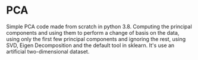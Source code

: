 # PCA
Simple PCA code made from scratch in python 3.8. Computing the principal components and using them to perform a change of basis on the data, using only the first few principal components and ignoring the rest, using SVD, Eigen Decomposition and the default tool in sklearn. It's use an artificial two-dimensional dataset.
